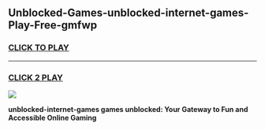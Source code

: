 
## Unblocked-Games-unblocked-internet-games-Play-Free-gmfwp
<h3>
<a href="https://premium76.site?title=unblocked-internet-games&ref=18A">CLICK TO PLAY</a></h3>
<hr>

<h3>
<a href="https://premium76.site?title=unblocked-internet-games&ref=18A">CLICK 2 PLAY</a>
  
</h3>

<a href="https://premium76.site?title=unblocked-internet-games&ref=18A"><img src="https://clearcache.store/games.png"></a>


**unblocked-internet-games games unblocked: Your Gateway to Fun and Accessible Online Gaming**
